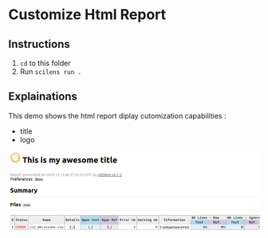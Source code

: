 # Customize Html Report

## Instructions

1. `cd` to this folder
2. Run `scilens run .`

## Explainations

This demo shows the html report diplay cutomization capabilities :

- title
- logo



![](results_html_report.png)

